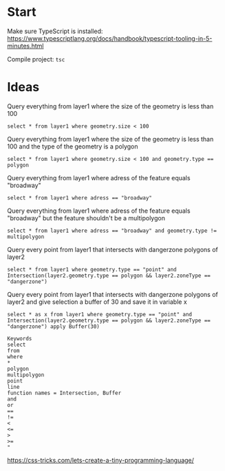 # Start
Make sure TypeScript is installed:
https://www.typescriptlang.org/docs/handbook/typescript-tooling-in-5-minutes.html

Compile project:
`tsc`

# Ideas
Query everything from layer1 where the size of the geometry is less than 100

`select * from layer1 where geometry.size < 100`

Query everything from layer1 where the size of the geometry is less than 100 and the type of the geometry is a polygon

`select * from layer1 where geometry.size < 100 and geometry.type == polygon`

Query everything from layer1 where adress of the feature equals "broadway"

`select * from layer1 where adress == "broadway"`

Query everything from layer1 where adress of the feature equals "broadway" but the feature shouldn't be a multipolygon

`select * from layer1 where adress == "broadway" and geometry.type != multipolygon`

Query every point from layer1 that intersects with dangerzone polygons of layer2

`select * from layer1 where geometry.type == "point" and Intersection(layer2.geometry.type == polygon && layer2.zoneType == "dangerzone")`

Query every point from layer1 that intersects with dangerzone polygons of layer2 and give selection a buffer of 30 and save it in variable x

`select * as x from layer1 where geometry.type == "point" and Intersection(layer2.geometry.type == polygon && layer2.zoneType == "dangerzone") apply Buffer(30)`

```
Keywords
select
from
where
*
polygon
multipolygon
point
line
function names = Intersection, Buffer
and
or
==
!=
<
<=
>
>=
"
```


https://css-tricks.com/lets-create-a-tiny-programming-language/